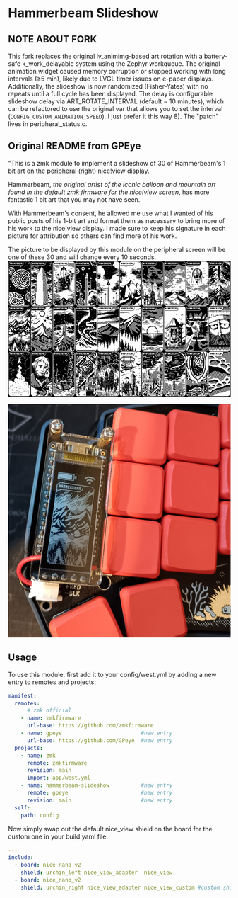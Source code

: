 # Hammerbeam Slideshow
## NOTE ABOUT FORK
This fork replaces the original lv_animimg-based art rotation with a battery-safe k_work_delayable system using the Zephyr workqueue.
The original animation widget caused memory corruption or stopped working with long intervals (≥5 min), likely due to LVGL timer issues on e-paper displays. Additionally, the slideshow is now randomized (Fisher-Yates) with no repeats until a full cycle has been displayed. The delay is configurable slideshow delay via ART_ROTATE_INTERVAL (default = 10 minutes), which can be refactored to use the original var that allows you to set the interval (`CONFIG_CUSTOM_ANIMATION_SPEED`). I just prefer it this way 8). The "patch" lives in peripheral_status.c.

## Original README from GPEye
"This is a zmk module to implement a slideshow of 30 of Hammerbeam's 1 bit art on the peripheral (right) nice!view display.

Hammerbeam, _the original artist of the iconic balloon and mountain art found in the default zmk firmware for the nice!view screen_, has more fantastic 1 bit art that you may not have seen.

With Hammerbeam's consent, he allowed me use what I wanted of his public posts of his 1-bit art and format them as necessary to bring more of his work to the nice!view display. I made sure to keep his signature in each picture for attribution so others can find more of his work.

The picture to be displayed by this module on the peripheral screen will be one of these 30 and will change every 10 seconds.
![art](./assets/hammerbeam.png)

![art](./assets/20240913_193934.png)

## Usage

To use this module, first add it to your config/west.yml by adding a new entry to remotes and projects:

```yml
manifest:
  remotes:
      # zmk official
    - name: zmkfirmware
      url-base: https://github.com/zmkfirmware
    - name: gpeye                         #new entry
      url-base: https://github.com/GPeye  #new entry
  projects:
    - name: zmk
      remote: zmkfirmware
      revision: main
      import: app/west.yml
    - name: hammerbeam-slideshow          #new entry
      remote: gpeye                       #new entry
      revision: main                      #new entry
  self:
    path: config
```

Now simply swap out the default nice_view shield on the board for the custom one in your build.yaml file.

```yml
---
include:
  - board: nice_nano_v2
    shield: urchin_left nice_view_adapter  nice_view
  - board: nice_nano_v2
    shield: urchin_right nice_view_adapter nice_view_custom #custom shield
```
```
